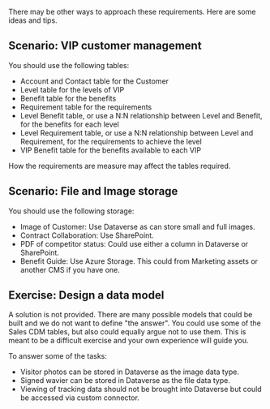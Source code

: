 There may be other ways to approach these requirements. Here are some ideas and tips.

## Scenario: VIP customer management

You should use the following tables:

- Account and Contact table for the Customer
- Level table for the levels of VIP
- Benefit table for the benefits
- Requirement table for the requirements
- Level Benefit table, or use a N:N relationship between Level and Benefit, for the benefits for each level
- Level Requirement table, or use a N:N relationship between Level and Requirement, for the requirements to achieve the level
- VIP Benefit table for the benefits available to each VIP

How the requirements are measure may affect the tables required.

## Scenario: File and Image storage

You should use the following storage:

- Image of Customer: Use Dataverse as can store small and full images.
- Contract Collaboration: Use SharePoint.
- PDF of competitor status: Could use either a column in Dataverse or SharePoint.
- Benefit Guide: Use Azure Storage. This could from Marketing assets or another CMS if you have one.

## Exercise: Design a data model

A solution is not provided. There are many possible models that could be built and we do not want to define "the answer". You could use some of the Sales CDM tables, but also could equally argue not to use them. This is meant to be a difficult exercise and your own experience will guide you.

To answer some of the tasks:

- Visitor photos can be stored in Dataverse as the image data type.
- Signed wavier can be stored in Dataverse as the file data type.
- Viewing of tracking data should not be brought into Dataverse but could be accessed via custom connector.
